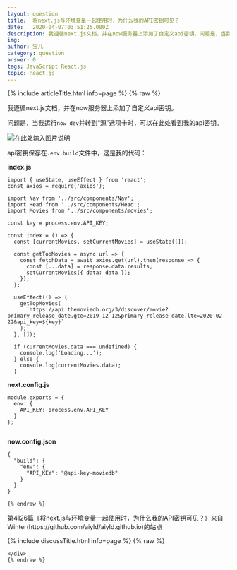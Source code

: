 ```yaml
---
layout: question
title:  将next.js与环境变量一起使用时，为什么我的API密钥可见？
date:   2020-04-07T03:51:25.000Z
description: 我遵循next.js文档，并在now服务器上添加了自定义api密钥。问题是，当我运行now dev并转到“源”选项卡时，可以在此处看到我的api密钥。...
img: 
author: 宝儿
category: question
answer: 0
tags: JavaScript React.js
topic: React.js
---
```

<div class="article-root">
  <div class="article">
    {% include articleTitle.html info=page %}
    {% raw %}
    <div class="article-content"><p><font style="vertical-align: inherit;"><font style="vertical-align: inherit;">我遵循next.js文档，并在now服务器上添加了自定义api密钥。</font></font></p>

<p><font style="vertical-align: inherit;"><font style="vertical-align: inherit;">问题是，当我运行</font></font><code>now dev</code><font style="vertical-align: inherit;"><font style="vertical-align: inherit;">并转到“源”选项卡时，可以在此处看到我的api密钥。</font></font></p>

<p><a href="https://www.samyoc.com//uploads/users/24025/images/thumbnails/1586231357934.jpg" data-src="https://www.samyoc.com//uploads/users/24025/images/1586231357934.jpg" rel="nofollow noreferrer"><img src="https://i.stack.imgur.com/kZvo9.jpg" alt="在此处输入图片说明"></a></p>

<p><font style="vertical-align: inherit;"><font style="vertical-align: inherit;">api密钥保存在</font></font><code>.env.build</code><font style="vertical-align: inherit;"><font style="vertical-align: inherit;">文件中，这是我的代码：</font></font></p>

<p><strong><font style="vertical-align: inherit;"><font style="vertical-align: inherit;">index.js</font></font></strong></p>

<pre><code>import { useState, useEffect } from 'react';<font></font>
const axios = require('axios');<font></font>
<font></font>
import Nav from '../src/components/Nav';<font></font>
import Head from '../src/components/Head';<font></font>
import Movies from '../src/components/movies';<font></font>
<font></font>
const key = process.env.API_KEY;<font></font>
<font></font>
const index = () =&gt; {<font></font>
  const [currentMovies, setCurrentMovies] = useState([]);<font></font>
<font></font>
  const getTopMovies = async url =&gt; {<font></font>
    const fetchData = await axios.get(url).then(response =&gt; {<font></font>
      const [...data] = response.data.results;<font></font>
      setCurrentMovies({ data: data });<font></font>
    });<font></font>
  };<font></font>
<font></font>
  useEffect(() =&gt; {<font></font>
    getTopMovies(<font></font>
      `https://api.themoviedb.org/3/discover/movie?primary_release_date.gte=2019-12-12&amp;primary_release_date.lte=2020-02-22&amp;api_key=${key}`<font></font>
    );<font></font>
  }, []);<font></font>
<font></font>
  if (currentMovies.data === undefined) {<font></font>
    console.log('Loading...');<font></font>
  } else {<font></font>
    console.log(currentMovies.data);<font></font>
  }<font></font>
</code></pre>

<p><strong><font style="vertical-align: inherit;"><font style="vertical-align: inherit;">next.config.js</font></font></strong></p>

<pre><code>module.exports = {<font></font>
  env: {<font></font>
    API_KEY: process.env.API_KEY<font></font>
  }<font></font>
};<font></font>
<font></font>
</code></pre>

<p><strong><font style="vertical-align: inherit;"><font style="vertical-align: inherit;">now.config.json</font></font></strong></p>

<pre><code>{<font></font>
  "build": {<font></font>
    "env": {<font></font>
      "API_KEY": "@api-key-moviedb"<font></font>
    }<font></font>
  }<font></font>
}<font></font>
</code></pre></div>
    {% endraw %}
  </div>
  <p class="winter_mark">第4126篇《将next.js与环境变量一起使用时，为什么我的API密钥可见？》来自Winter(https://github.com/aiyld/aiyld.github.io)的站点</p>
  <div class="discuss-wrapper">
    {% include discussTitle.html info=page %}
    {% raw %}
    <div class="discuss-list">
    
    </div>
    {% endraw %}
  </div>
<div>
